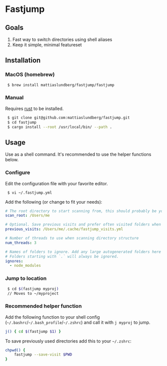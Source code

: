 # Fastjump

## Goals

 1. Fast way to switch directories using shell aliases
 2. Keep it simple, minimal featureset
 
## Installation

### MacOS (homebrew)

```zsh
 $ brew install mattiaslundberg/fastjump/fastjump
```

### Manual

Requires [rust](https://www.rust-lang.org) to be installed.

```zsh
 $ git clone git@github.com:mattiaslundberg/fastjump.git
 $ cd fastjump
 $ cargo install --root /usr/local/bin/ --path .
```
 
## Usage

Use as a shell command. It's recommended to use the helper functions below.

### Configure

Edit the configuration file with your favorite editor.
```
 $ vi ~/.fastjump.yml
```

Add the following (or change to fit your needs):
```yaml
# The root directory to start scanning from, this should probably be your home directory
scan_root: /Users/me

# Optional. Save previous visits and prefer often visited folders when switching
previous_visits: /Users/me/.cache/fastjump_visits.yml

# Number of threads to use when scanning directory structure
num_threads: 3

# Names of folders to ignore. Add any large autogenerated folders here
# Folders starting with `.` will always be ignored.
ignores:
  - node_modules
```

### Jump to location

```zsh
 $ cd $(fastjump myproj)
 // Moves to ~/myproject 
```

### Recommended helper function
Add the following function to your shell config (`~/.bashrc`/`~/.bash_profile`/`~/.zshrc`) and call it with `j myproj` to jump.

```zsh
j() { cd $(fastjump $1) }
```

To save previously used directories add this to your `~/.zshrc`:
```zsh
chpwd() {
    fastjump --save-visit $PWD
}
```
